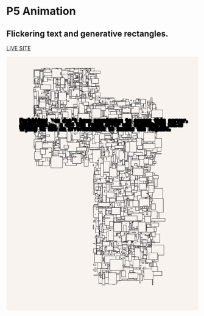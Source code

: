 # P5 Animation
## Flickering text and generative rectangles.

[LIVE SITE](https://mattheweq.com/flicker-error/)

![Preview](/preview.png)
